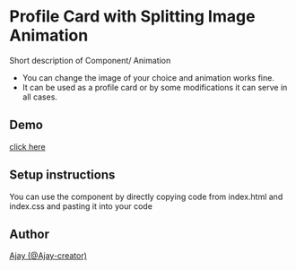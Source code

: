 # Profile Card with Splitting Image Animation

Short description of Component/ Animation

-   You can change the image of your choice and animation works fine.
-   It can be used as a profile card or by some modifications it can serve in all cases.

## Demo 

<!-- (Mandatory) -->

[click here](profile_card.gif)

## Setup instructions

You can use the component by directly copying code from index.html and index.css and pasting it into your code



## Author

[Ajay (@Ajay-creator)](https://github.com/Ajay-creator)


